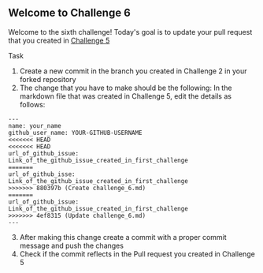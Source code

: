 ## Welcome to Challenge 6

Welcome to the sixth challenge! 
Today's goal is to update your pull request that you created in [Challenge 5](https://github.com/scaleracademy/scaler-september-open-source-challenge/blob/main/Challenges/challenge_5.md?plain=1)

Task
1. Create a new commit in the branch you created in Challenge 2 in your forked repository 
2. The change that you have to make should be the following: 
In the markdown file that was created in Challenge 5, edit the details as follows: 
```
---
name: your_name
github_user_name: YOUR-GITHUB-USERNAME
<<<<<<< HEAD
<<<<<<< HEAD
url_of_github_issue: Link_of_the_github_issue_created_in_first_challenge
=======
url_of_github_isse: Link_of_the_github_issue_created_in_first_challenge
>>>>>>> 880397b (Create challenge_6.md)
=======
url_of_github_issue: Link_of_the_github_issue_created_in_first_challenge
>>>>>>> 4ef8315 (Update challenge_6.md)
---
```
3. After making this change create a commit with a proper commit message and push the changes 
4. Check if the commit reflects in the Pull request you created in Challenge 5

